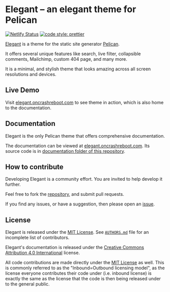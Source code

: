 # Elegant – an elegant theme for Pelican

[![Netlify Status](https://api.netlify.com/api/v1/badges/b4e4bf12-cd08-49ee-99b1-7fb343ecc2c4/deploy-status)](https://app.netlify.com/sites/pelicanelegant/deploys) [![code style: prettier](https://img.shields.io/badge/code_style-prettier-ff69b4.svg?style=flat-square)](https://github.com/prettier/prettier)

[Elegant][demo] is a theme for the static site generator [Pelican][].

It offers several unique features like search, live filter, collapsible
comments, Mailchimp, custom 404 page, and many more.

It is a minimal, and stylish theme that looks amazing across all screen
resolutions and devices.

## Live Demo

Visit [elegant.oncrashreboot.com][demo] to see theme in action, which is also
home to the documentation.

## Documentation

Elegant is the only Pelican theme that offers comprehensive documentation.

The documentation can be viewed at [elegant.oncrashreboot.com][demo]. Its source code is in [documentation folder of this repository][doc_repo].

## How to contribute

Developing Elegant is a community effort. You are invited to help develop it further.

Feel free to fork the [repository][], and submit pull requests.

If you find any issues, or have a suggestion, then please open an [issue][].

## License

Elegant is released under the [MIT License][]. See [`AUTHORS.md`][authors] file for an incomplete list of contributors.

Elegant's documentation is released under the [Creative Commons Attribution 4.0 International][cc-by-4.0] license.

All code contributions are made directly under the [MIT License][] as well. This is commonly referred to as the "Inbound=Outbound licensing model", as the license everyone contributes their code under (i.e. inbound license) is exactly the same as the license that the code is then being released under to the general public.

[pelican]: https://getpelican.com/
[repository]: https://github.com/Pelican-Elegant/elegant
[doc_repo]: ./documentation
[issue]: https://github.com/Pelican-Elegant/elegant/issues/
[contributing]: ./CONTRIBUTING.md
[authors]: ./AUTHORS.md
[mit license]: https://spdx.org/licenses/MIT.html
[cc-by-4.0]: https://spdx.org/licenses/CC-BY-4.0.html
[demo]: https://elegant.oncrashreboot.com/
